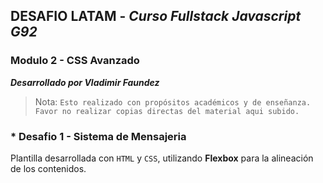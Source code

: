 ## DESAFIO LATAM - _Curso Fullstack Javascript G92_
### Modulo 2 - CSS Avanzado

**_Desarrollado por Vladimir Faundez_**
> Nota: `Esto realizado con propósitos académicos y de enseñanza. Favor no realizar copias directas del material aqui subido.`

### * Desafio 1 - Sistema de Mensajeria

Plantilla desarrollada con `HTML` y `CSS`, utilizando **Flexbox** para la alineación de los contenidos.